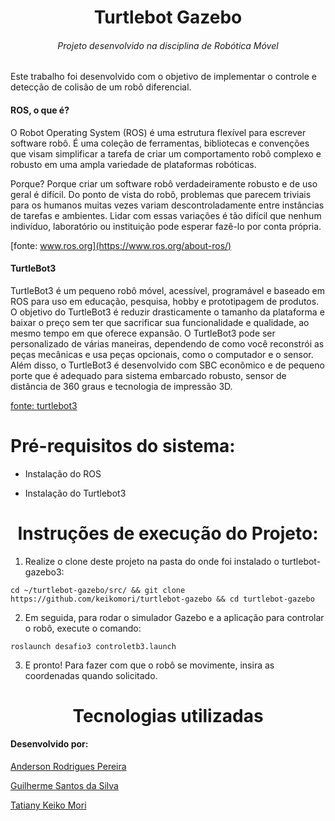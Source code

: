 <h1 align="center">Turtlebot Gazebo</h1>
<h6 align="center"> Projeto desenvolvido na disciplina de Robótica Móvel</h6>

Este trabalho foi desenvolvido com o objetivo de implementar o controle e detecção de colisão de um robô diferencial.

<h4>ROS, o que é?</h4>
O Robot Operating System (ROS) é uma estrutura flexível para escrever software robô. É uma coleção de ferramentas, bibliotecas e convenções que visam simplificar a tarefa de criar um comportamento robô complexo e robusto em uma ampla variedade de plataformas robóticas.

Porque? Porque criar um software robô verdadeiramente robusto e de uso geral é difícil. Do ponto de vista do robô, problemas que parecem triviais para os humanos muitas vezes variam descontroladamente entre instâncias de tarefas e ambientes. Lidar com essas variações é tão difícil que nenhum indivíduo, laboratório ou instituição pode esperar fazê-lo por conta própria.

[fonte: www.ros.org](https://www.ros.org/about-ros/)

<h4>TurtleBot3</h4>
TurtleBot3 é um pequeno robô móvel, acessível, programável e baseado em ROS para uso em educação, pesquisa, hobby e prototipagem de produtos. O objetivo do TurtleBot3 é reduzir drasticamente o tamanho da plataforma e baixar o preço sem ter que sacrificar sua funcionalidade e qualidade, ao mesmo tempo em que oferece expansão. O TurtleBot3 pode ser personalizado de várias maneiras, dependendo de como você reconstrói as peças mecânicas e usa peças opcionais, como o computador e o sensor. Além disso, o TurtleBot3 é desenvolvido com SBC econômico e de pequeno porte que é adequado para sistema embarcado robusto, sensor de distância de 360 graus e tecnologia de impressão 3D. 

[fonte: turtlebot3](https://emanual.robotis.com/docs/en/platform/turtlebot3/overview)


<h1 >Pré-requisitos do sistema:</h4>

- Instalação do ROS 

- Instalação do Turtlebot3

<h1 align="center">Instruções de execução do Projeto:</h1>

1. Realize o clone deste projeto na pasta do onde foi instalado o turtlebot-gazebo3:

```
cd ~/turtlebot-gazebo/src/ && git clone https://github.com/keikomori/turtlebot-gazebo && cd turtlebot-gazebo
```
2. Em seguida, para rodar o simulador Gazebo e a aplicação para controlar o robô, execute o comando:
```
roslaunch desafio3 controletb3.launch
```
3. E pronto! Para fazer com que o robô se movimente, insira as coordenadas quando solicitado.


<h1 align="center">Tecnologias utilizadas</h1>


<h4>Desenvolvido por:</h4>

[Anderson Rodrigues Pereira](https://github.com/ander5onPereira)

[Guilherme Santos da Silva](https://github.com/guilhermess98)

[Tatiany Keiko Mori](https://github.com/keikomori)
